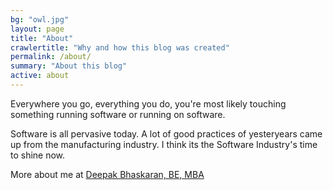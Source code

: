 ```yaml
---
bg: "owl.jpg"
layout: page
title: "About"
crawlertitle: "Why and how this blog was created"
permalink: /about/
summary: "About this blog"
active: about
---
```


Everywhere you go, everything you do, you're most likely touching something running software or running on software. 

Software is all pervasive today. A lot of good practices of yesteryears  came up from the manufacturing industry. I think its the Software Industry's time to shine now.

More about me at [Deepak Bhaskaran, BE, MBA](https://www.linkedin.com/in/deepakbhaskaran/)

